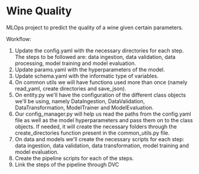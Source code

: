 # Wine Quality

MLOps project to predict the quality of a wine given certain parameters.

Workflow: 
1. Update the config.yaml with the necessary directories for each step.
The steps to be followed are: data ingestion, data validation, data processing, model training and model evaluation.
2. Update params.yaml with the hyperparameters of the model.
3. Update schema.yaml with the informatic type of variables.
4. On common utils we will have functions used more than once (namely read_yaml, create directories and save_json).
5. On entity.py we'll have the configuration of the different class objects we'll be using, namely DataIngestion, DataValidation, DataTransformation, ModelTrainer and ModelEvaluation.
6. Our config_manager.py will help us read the paths from the config.yaml file as well as the model hyperparameters and pass them on to the class objects. If needed, it will create the necessary folders through the create_directories function present in the common_utils.py file.
7. On data and models we'll create the necessary scripts for each step: data ingestion, data validation, data transformation, model training and model evaluation.
8. Create the pipeline scripts for each of the steps.
9. Link the steps of the pipeline through DVC